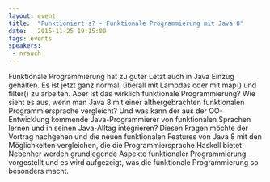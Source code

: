```yaml
---
layout: event
title:  "Funktioniert's? - Funktionale Programmierung mit Java 8"
date:   2015-11-25 19:15:00
tags: events
speakers: 
 - nrauch
---
```


Funktionale Programmierung hat zu guter Letzt auch in Java Einzug gehalten. Es ist jetzt ganz normal, überall mit Lambdas oder mit map() und filter() zu arbeiten. Aber ist das wirklich funktionale Programmierung? Wie sieht es aus, wenn man Java 8 mit einer althergebrachten funktionalen Programmiersprache vergleicht? Und was kann der aus der OO-Entwicklung kommende Java-Programmierer von funktionalen Sprachen lernen und in seinen Java-Alltag integrieren? Diesen Fragen möchte der Vortrag nachgehen und die neuen funktionalen Features von Java 8 mit den Möglichkeiten vergleichen, die die Programmiersprache Haskell bietet. Nebenher werden grundlegende Aspekte funktionaler Programmierung vorgestellt und es wird aufgezeigt, was die funktionale Programmierung so besonders macht.